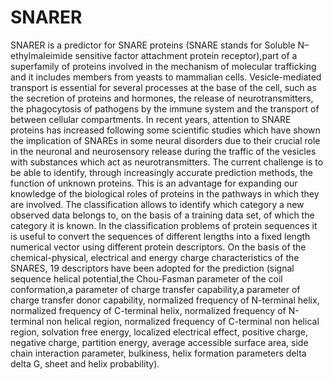 # SNARER
SNARER is a predictor for SNARE proteins (SNARE stands for Soluble N–ethylmaleimide sensitive factor attachment protein receptor),part of a superfamily of proteins involved in the mechanism of molecular trafficking and it includes members from yeasts to mammalian cells. 
Vesicle-mediated transport is essential for several processes at the base of the cell, such as the secretion of proteins and hormones, the release of neurotransmitters, the phagocytosis of pathogens by the immune system and the transport of between cellular compartments.
In recent years, attention to SNARE proteins has increased following some scientific studies which have shown the implication of SNAREs in some neural disorders due to their crucial role in the neuronal and neurosensory release during the traffic of the vesicles with substances which act as neurotransmitters.
The current challenge is to be able to identify, through increasingly accurate prediction methods, the function of unknown proteins. This is an advantage for expanding our knowledge of the biological roles of proteins in the pathways in which they are involved.
The classification allows to identify which category a new observed data belongs to, on the basis of a training data set, of which the category it is known. In the classification problems of protein sequences it is useful to convert the sequences of different lengths into a fixed length numerical vector using different protein descriptors.
On the basis of the chemical-physical, electrical and energy charge characteristics of the SNARES, 19 descriptors have been adopted for the prediction 
(signal sequence helical potential,the Chou-Fasman parameter of the coil conformation,a parameter of charge transfer capability,a parameter of charge transfer donor 
capability, normalized frequency of N-terminal helix, normalized frequency of C-terminal helix, normalized frequency of N-terminal non helical region,
normalized frequency of C-terminal non helical region, solvation free energy, localized electrical effect, positive charge, negative charge, partition energy, average accessible surface area, side chain interaction parameter, bulkiness, helix formation parameters delta delta G, sheet and helix probability).


